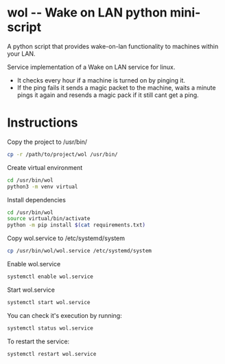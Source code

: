 # wol -- Wake on LAN python mini-script

A python script that provides wake-on-lan functionality to machines within your LAN.

Service implementation of a Wake on LAN service for linux.
 - It checks every hour if a machine is turned on by pinging it.
 - If the ping fails it sends a magic packet to the machine, waits a minute pings it again and resends a magic pack if it still cant get a ping.

# Instructions

Copy the project to /usr/bin/
```bash
cp -r /path/to/project/wol /usr/bin/
```

Create virtual environment
```bash
cd /usr/bin/wol
python3 -m venv virtual
```

Install dependencies
```bash
cd /usr/bin/wol
source virtual/bin/activate
python -m pip install $(cat requirements.txt)
```

Copy wol.service to /etc/systemd/system
```bash
cp /usr/bin/wol/wol.service /etc/systemd/system
```

Enable wol.service
```bash
systemctl enable wol.service
```

Start wol.service
```bash
systemctl start wol.service
```

You can check it's execution by running:
```bash
systemctl status wol.service
```

To restart the service:
```bash
systemctl restart wol.service
```